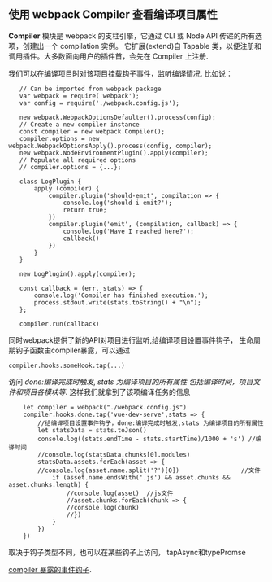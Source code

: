 ## 使用 webpack Compiler 查看编译项目属性 

**Compiler** 模块是 webpack 的支柱引擎，它通过 CLI 或 Node API 传递的所有选项，创建出一个 compilation 实例。
它扩展(extend)自 Tapable 类，以便注册和调用插件。大多数面向用户的插件首，会先在 Compiler 上注册.

我们可以在编译项目时对该项目挂载钩子事件，监听编译情况. 
比如说：
 ```
    // Can be imported from webpack package
    var webpack = require('webpack');
    var config = require('./webpack.config.js');

    new webpack.WebpackOptionsDefaulter().process(config);
    // Create a new compiler instance
    const compiler = new webpack.Compiler();
    compiler.options = new webpack.WebpackOptionsApply().process(config, compiler);
    new webpack.NodeEnvironmentPlugin().apply(compiler);
    // Populate all required options
    // compiler.options = {...};

    class LogPlugin {
        apply (compiler) {
            compiler.plugin('should-emit', compilation => {
                console.log('should i emit?');
                return true;
            })
            compiler.plugin('emit', (compilation, callback) => {
                console.log('Have I reached here?');
                callback()
            })
        }
    } 

    new LogPlugin().apply(compiler);

    const callback = (err, stats) => {
        console.log('Compiler has finished execution.');
        process.stdout.write(stats.toString() + "\n");
    };

    compiler.run(callback)
 ```   
同时webpack提供了新的API对项目进行监听,给编译项目设置事件钩子，
生命周期钩子函数由compiler暴露，可以通过
```
compiler.hooks.someHook.tap(...)
```
访问
*done:编译完成时触发*,
*stats 为编译项目的所有属性 包括编译时间，项目文件和项目各模块等*.
这样我们就拿到了该项编译任务的信息

```
    let compiler = webpack("./webpack.config.js") 
    compiler.hooks.done.tap('vue-dev-serve',stats => {  
        //给编译项目设置事件钩子，done:编译完成时触发,stats 为编译项目的所有属性
        let statsData = stats.toJson()
        console.log((stats.endTime - stats.startTime)/1000 + 's') //编译时间
        //console.log(statsData.chunks[0].modules)                
        statsData.assets.forEach(asset => {
        //console.log(asset.name.split('?')[0])                 //文件
            if (asset.name.endsWith('.js') && asset.chunks && asset.chunks.length) {
                //console.log(asset)  //js文件
                //asset.chunks.forEach(chunk => {
                //console.log(chunk)
                //})
            }
        })
    })
```
取决于钩子类型不同，也可以在某些钩子上访问， tapAsync和typePromse

[compiler 暴露的事件钩子](https://webpack.docschina.org/api/compiler/).

    
